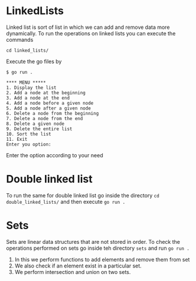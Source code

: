 # LinkedLists
Linked list is sort of list in which we can add and remove data more dynamically.
To run the operations on linked lists you can execute the commands
```
cd linked_lists/
```
Execute the go files by
```
$ go run .

**** MENU *****
1. Display the list
2. Add a node at the beginning
3. Add a node at the end
4. Add a node before a given node
5. Add a node after a given node
6. Delete a node from the beginning
7. Delete a node from the end
8. Delete a given node
9. Delete the entire list
10. Sort the list
11. Exit
Enter you option:
```
Enter the option according to your need 

# Double linked list
To run the same for double linked list go inside the directory `cd double_linked_lists/` and then execute `go run .`


# Sets
Sets are linear data structures that are not stored in order. To check the operations performed on sets go inside teh directory `sets` and run `go run .`
1. In this we perform functions to add elements and remove them from set
2. We also check if an element exist in a particular set.
3. We perform intersection and union on two sets.